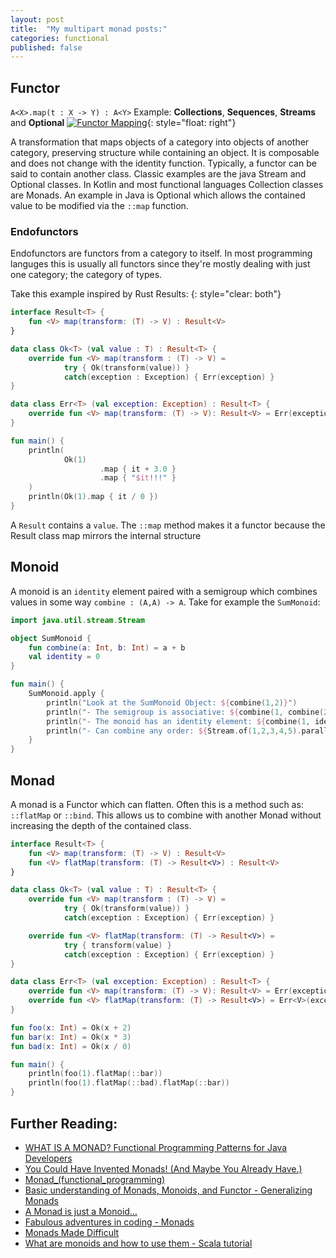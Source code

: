 ```yaml
---
layout: post
title:  "My multipart monad posts:" 
categories: functional
published: false
---
```


## Functor 
`A<X>.map(t : X -> Y) : A<Y>`
Example: **Collections**, **Sequences**, **Streams** and **Optional**
[![Functor Mapping](https://www.plantuml.com/plantuml/png/RP0_IySm48Rt-nG7BZfq49poar3n3pWvA2xYS3P76qZJa5u64R-xRQyLMynqUOwNzqdgKIXBwGECANY1wgtppd5yhon0GzdXosTY_094ynY5MyudmEbKrWtb8_0hXS8pCdVBVTlAy2pPntPPwQWhnq9D1z-WZKWj-OZ_59_TtjnVFLpYKn8_H0hNiubLbL-sEjcjjgTqlZ9Z_XXUd7OnTTsb51cpYHyI2ktn3HmTwi_LqrZwy0C0)](https://www.plantuml.com/plantuml/umla/RP0_IySm48Rt-nG7BZfq49poar3n3pWvA2xYS3P76qZJa5u64R-xRQyLMynqUOwNzqdgKIXBwGECANY1wgtppd5yhon0GzdXosTY_094ynY5MyudmEbKrWtb8_0hXS8pCdVBVTlAy2pPntPPwQWhnq9D1z-WZKWj-OZ_59_TtjnVFLpYKn8_H0hNiubLbL-sEjcjjgTqlZ9Z_XXUd7OnTTsb51cpYHyI2ktn3HmTwi_LqrZwy0C0){: style="float: right"}

A transformation that maps objects of a category into objects of another category, preserving structure while containing an object. It is composable and does not change with the identity function. Typically, a functor can be said to contain another class. Classic examples are the java Stream and Optional classes. In Kotlin and most functional languages Collection classes are Monads. An example in Java is Optional which allows the contained value to be modified via the `::map` function.

### Endofunctors
Endofunctors are functors from a category to itself.  In most programming languges this is usually all functors since they're mostly dealing with just one category; the category of types.

Take this example inspired by Rust Results:
{: style="clear: both"}

```kotlin
interface Result<T> {
    fun <V> map(transform: (T) -> V) : Result<V>
}

data class Ok<T> (val value : T) : Result<T> {
    override fun <V> map(transform : (T) -> V) =
            try { Ok(transform(value)) }
            catch(exception : Exception) { Err(exception) }
}

data class Err<T> (val exception: Exception) : Result<T> {
    override fun <V> map(transform: (T) -> V): Result<V> = Err(exception)
}

fun main() {
    println(
            Ok(1)
                    .map { it + 3.0 }
                    .map { "$it!!!" }
    )
    println(Ok(1).map { it / 0 })
}
```

A `Result` contains a `value`.  The `::map` method makes it a functor because the Result class map mirrors the internal structure

## Monoid

A monoid is an `identity` element paired with a semigroup which combines values in some way `combine : (A,A) -> A`. Take for example the `SumMonoid`:

```kotlin
import java.util.stream.Stream

object SumMonoid {
    fun combine(a: Int, b: Int) = a + b
    val identity = 0
}

fun main() {
    SumMonoid.apply {
        println("Look at the SumMonoid Object: ${combine(1,2)}")
        println("- The semigroup is associative: ${combine(1, combine(2,3))} = ${combine(combine(1,2), 3)}")
        println("- The monoid has an identity element: ${combine(1, identity)}")
        println("- Can combine any order: ${Stream.of(1,2,3,4,5).parallel().reduce(identity, ::combine)}")
    }
}
```


## Monad

A monad is a Functor which can flatten. Often this is a method such as: `::flatMap` or `::bind`.  This allows us to combine with another Monad without increasing the depth of the contained class.

```kotlin
interface Result<T> {
    fun <V> map(transform: (T) -> V) : Result<V>
    fun <V> flatMap(transform: (T) -> Result<V>) : Result<V>
}

data class Ok<T> (val value : T) : Result<T> {
    override fun <V> map(transform : (T) -> V) =
            try { Ok(transform(value)) }
            catch(exception : Exception) { Err(exception) }

    override fun <V> flatMap(transform: (T) -> Result<V>) =
            try { transform(value) }
            catch(exception : Exception) { Err(exception) }
}

data class Err<T> (val exception: Exception) : Result<T> {
    override fun <V> map(transform: (T) -> V): Result<V> = Err(exception)
    override fun <V> flatMap(transform: (T) -> Result<V>) = Err<V>(exception)
}

fun foo(x: Int) = Ok(x + 2)
fun bar(x: Int) = Ok(x * 3)
fun bad(x: Int) = Ok(x / 0)

fun main() {
    println(foo(1).flatMap(::bar))
    println(foo(1).flatMap(::bad).flatMap(::bar))
}
```

## Further Reading:
- [WHAT IS A MONAD? Functional Programming Patterns for Java Developers](https://www.youtube.com/watch?v=8DJtc3zJ5nY)
- [You Could Have Invented Monads! (And Maybe You Already Have.)](http://blog.sigfpe.com/2006/08/you-could-have-invented-monads-and.html)
- [Monad_(functional_programming)](https://en.wikipedia.org/wiki/Monad_(functional_programming))
- [Basic understanding of Monads, Monoids, and Functor - Generalizing Monads](https://blog.knoldus.com/basic-understanding-of-monads-monoids-and-functor/#:~:text=Generalizing%20Monads,-A%20monad%20is&text=A%20monad%20can%20be%20seen,in%20the%20case%20of%20lists)
- [A Monad is just a Monoid…](https://michelestieven.medium.com/a-monad-is-just-a-monoid-a02bd2524f66)
- [Fabulous adventures in coding - Monads](https://ericlippert.com/category/monads/)
- [Monads Made Difficult](https://www.stephendiehl.com/posts/monads.html)
- [What are monoids and how to use them - Scala tutorial](https://www.youtube.com/watch?v=ppzvmI6azaw)

<script src="https://unpkg.com/kotlin-playground@1" data-theme="darcula" data-selector=".language-kotlin"></script>